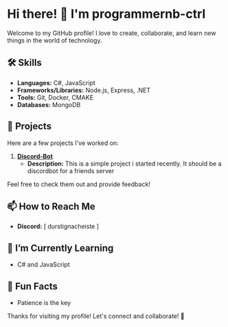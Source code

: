 # Hi there! 👋 I'm programmernb-ctrl

Welcome to my GitHub profile! I love to create, collaborate, and learn new things in the world of technology.

## 🛠 Skills

- **Languages:** C#, JavaScript
- **Frameworks/Libraries:** Node.js, Express, .NET
- **Tools:** Git, Docker, CMAKE
- **Databases:** MongoDB

## 🌟 Projects

Here are a few projects I've worked on:

1. **[Discord-Bot](https://github.com/programmernb-ctrl/Discord-Bot)**
   - **Description:** This is a simple project i started recently. It should be a discordbot for a friends server

Feel free to check them out and provide feedback!

## 📫 How to Reach Me

- **Discord:** [ durstignacheiste ]

## 🌱 I’m Currently Learning

- C# and JavaScript

## 🔗 Fun Facts

- Patience is the key

Thanks for visiting my profile! Let's connect and collaborate! 🚀
